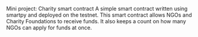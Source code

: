 Mini project: Charity smart contract
A simple smart contract written using smartpy and deployed on the testnet.
This smart contract allows NGOs and Charity Foundations to receive funds. It also keeps a count on how many NGOs can apply for funds at once.
